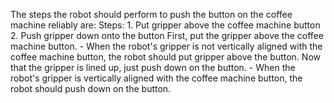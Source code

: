 The steps the robot should perform to push the button on the coffee machine reliably are:
    Steps:  1. Put gripper above the coffee machine button  2. Push gripper down onto the button
    First, put the gripper above the coffee machine button.
    - When the robot's gripper is not vertically aligned with the coffee machine button, the robot should put gripper above the button.
    Now that the gripper is lined up, just push down on the button.
    - When the robot's gripper is vertically aligned with the coffee machine button, the robot should push down on the button.